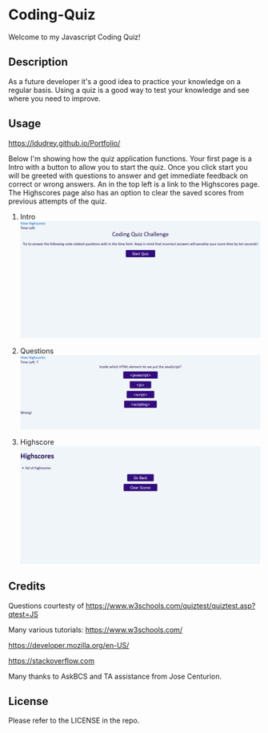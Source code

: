 # Coding-Quiz
Welcome to my Javascript Coding Quiz! 

## Description
As a future developer it's a good idea to practice your knowledge on a regular basis. Using a quiz is a good way to test your knowledge and see where you need to improve.

## Usage

https://ldudrey.github.io/Portfolio/

Below I'm showing how the quiz application functions. Your first page is a Intro with a button to allow you to start the quiz. Once you click start you will be greeted with questions to answer and get immediate feedback on correct or wrong answers. An in the top left is a link to the Highscores page. The Highscores page also has an option to clear the saved scores from previous attempts of the quiz.

1. Intro
![The Portfolio webpage includes a navigation bar, avatar, a header image, and cards with text and contact information at bottom of the page.](./assets/images/Screenshot%202022-11-08%20at%2018-25-13%20Web-API%20Coding%20Quiz.png)

2. Questions
![The Portfolio webpage includes a navigation bar, avatar, a header image, and cards with text and contact information at bottom of the page.](./assets/images/Screenshot%202022-11-08%20at%2009-41-05%20Web-API%20Coding%20Quiz.png)

3. Highscore
![The Portfolio webpage includes a navigation bar, avatar, a header image, and cards with text and contact information at bottom of the page.](./assets/images/Screenshot%202022-11-08%20at%2019-22-49%20Web-API%20Coding%20Quiz.png)


## Credits
Questions courtesty of https://www.w3schools.com/quiztest/quiztest.asp?qtest=JS

Many various tutorials:
https://www.w3schools.com/

https://developer.mozilla.org/en-US/

https://stackoverflow.com

Many thanks to AskBCS and TA assistance from Jose Centurion.

## License
Please refer to the LICENSE in the repo.
